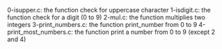 0-isupper.c: the function check for uppercase character
1-isdigit.c: the function check for a digit (0 to 9)
2-mul.c: the function multiplies two integers
3-print_numbers.c: the function print_number from 0 to 9
4-print_most_numbers.c: the function print a number from 0 to 9 (except 2 and 4)
